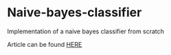 # Naive-bayes-classifier
Implementation of a naive bayes classifier from scratch

Article can be found [HERE](https://medium.com/@cleopatradouglas/implementing-a-naive-bayes-classifier-from-scratch-in-python-51b6db9955ce)
